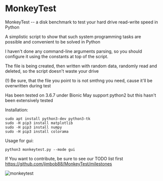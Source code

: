 # MonkeyTest

MonkeyTest -- a disk benchmark to test your hard drive read-write speed in Python

A simplistic script to show that such system programming
tasks are possible and convenient to be solved in Python

I haven't done any command-line arguments parsing, so
you should configure it using the constants at top of the script.

The file is being created, then written with random data, randomly read
and deleted, so the script doesn't waste your drive

(!) Be sure, that the file you point to is not smthng
    you need, cause it'll be overwritten during test

Has been tested on 3.6.7 under Bionic
May support python2 but this hasn't been extensively tested

Installation:
```
sudo apt install python3-dev python3-tk
sudo -H pip3 install matplotlib
sudo -H pip3 install numpy
sudo -H pip3 install colorama
```
Usage for gui:
```
python3 monkeytest.py --mode gui
```

If You want to contribute, be sure to see our TODO list first
  https://github.com/jimbob88/MonkeyTest/milestones

![monkeytest](https://cloud.githubusercontent.com/assets/16870636/12601547/7a3a4f14-c4aa-11e5-8b2e-48a20d7f7c17.png)
